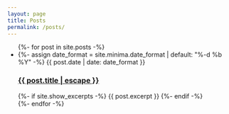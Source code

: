```yaml
---
layout: page
title: Posts
permalink: /posts/
---
```


<ul class="post-list">
{%- for post in site.posts -%}
<li>
{%- assign date_format = site.minima.date_format | default: "%-d %b %Y" -%}
<span class="post-meta">{{ post.date | date: date_format }}</span>
<h3>
<a class="post-link" href="{{ post.url | relative_url }}">
{{ post.title | escape }}
</a>
</h3>
{%- if site.show_excerpts -%}
{{ post.excerpt }}
{%- endif -%}
</li>
{%- endfor -%}
</ul>


